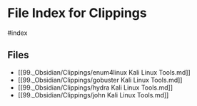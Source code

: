 # File Index for Clippings
#index

## Files

- [[99._Obsidian/Clippings/enum4linux  Kali Linux Tools.md]]
- [[99._Obsidian/Clippings/gobuster  Kali Linux Tools.md]]
- [[99._Obsidian/Clippings/hydra  Kali Linux Tools.md]]
- [[99._Obsidian/Clippings/john  Kali Linux Tools.md]]
